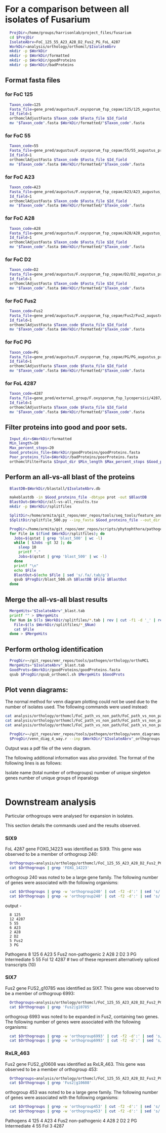 # For a comparison between all isolates of Fusarium


```bash
  ProjDir=/home/groups/harrisonlab/project_files/fusarium
  cd $ProjDir
  IsolateAbrv=FoC_125_55_A23_A28_D2_Fus2_PG_FoL_4287
  WorkDir=analysis/orthology/orthomcl/$IsolateAbrv
  mkdir -p $WorkDir
  mkdir -p $WorkDir/formatted
  mkdir -p $WorkDir/goodProteins
  mkdir -p $WorkDir/badProteins  
```

## Format fasta files

### for FoC 125
```bash
  Taxon_code=125
  Fasta_file=gene_pred/augustus/F.oxysporum_fsp_cepae/125/125_augustus_preds.aa
  Id_field=1
  orthomclAdjustFasta $Taxon_code $Fasta_file $Id_field
  mv "$Taxon_code".fasta $WorkDir/formatted/"$Taxon_code".fasta
```

### for FoC 55
```bash
  Taxon_code=55
  Fasta_file=gene_pred/augustus/F.oxysporum_fsp_cepae/55/55_augustus_preds.aa
  Id_field=1
  orthomclAdjustFasta $Taxon_code $Fasta_file $Id_field
  mv "$Taxon_code".fasta $WorkDir/formatted/"$Taxon_code".fasta
```

### for FoC A23
```bash
  Taxon_code=A23
  Fasta_file=gene_pred/augustus/F.oxysporum_fsp_cepae/A23/A23_augustus_preds.aa
  Id_field=1
  orthomclAdjustFasta $Taxon_code $Fasta_file $Id_field
  mv "$Taxon_code".fasta $WorkDir/formatted/"$Taxon_code".fasta
```

### for FoC A28
```bash
  Taxon_code=A28
  Fasta_file=gene_pred/augustus/F.oxysporum_fsp_cepae/A28/A28_augustus_preds.aa
  Id_field=1
  orthomclAdjustFasta $Taxon_code $Fasta_file $Id_field
  mv "$Taxon_code".fasta $WorkDir/formatted/"$Taxon_code".fasta
```
### for FoC D2
```bash
  Taxon_code=D2
  Fasta_file=gene_pred/augustus/F.oxysporum_fsp_cepae/D2/D2_augustus_preds.aa
  Id_field=1
  orthomclAdjustFasta $Taxon_code $Fasta_file $Id_field
  mv "$Taxon_code".fasta $WorkDir/formatted/"$Taxon_code".fasta
```
### for FoC Fus2
```bash
  Taxon_code=Fus2
  Fasta_file=gene_pred/augustus/F.oxysporum_fsp_cepae/Fus2/Fus2_augustus_preds.aa
  Id_field=1
  orthomclAdjustFasta $Taxon_code $Fasta_file $Id_field
  mv "$Taxon_code".fasta $WorkDir/formatted/"$Taxon_code".fasta
```
### for FoC PG
```bash
  Taxon_code=PG
  Fasta_file=gene_pred/augustus/F.oxysporum_fsp_cepae/PG/PG_augustus_preds.aa
  Id_field=1
  orthomclAdjustFasta $Taxon_code $Fasta_file $Id_field
  mv "$Taxon_code".fasta $WorkDir/formatted/"$Taxon_code".fasta
```

### for FoL 4287
```bash
  Taxon_code=4287
  Fasta_file=gene_pred/external_group/F.oxysporum_fsp_lycopersici/4287/fusarium_oxysporum_f._sp._lycopersici_4287_2_proteins.fasta
  Id_field=1
  orthomclAdjustFasta $Taxon_code $Fasta_file $Id_field
  mv "$Taxon_code".fasta $WorkDir/formatted/"$Taxon_code".fasta
```

## Filter proteins into good and poor sets.

```bash
  Input_dir=$WorkDir/formatted
  Min_length=10
  Max_percent_stops=20
  Good_proteins_file=$WorkDir/goodProteins/goodProteins.fasta
  Poor_proteins_file=$WorkDir/badProteins/poorProteins.fasta
  orthomclFilterFasta $Input_dir $Min_length $Max_percent_stops $Good_proteins_file $Poor_proteins_file
```

## Perform an all-vs-all blast of the proteins

```bash
  BlastDB=$WorkDir/blastall/$IsolateAbrv.db

  makeblastdb -in $Good_proteins_file -dbtype prot -out $BlastDB
  BlastOut=$WorkDir/all-vs-all_results.tsv
  mkdir -p $WorkDir/splitfiles

  SplitDir=/home/armita/git_repos/emr_repos/tools/seq_tools/feature_annotation/signal_peptides
  $SplitDir/splitfile_500.py --inp_fasta $Good_proteins_file --out_dir $WorkDir/splitfiles --out_base goodProteins

  ProgDir=/home/armita/git_repos/emr_repos/scripts/phytophthora/pathogen/orthology  
  for File in $(find $WorkDir/splitfiles); do
    Jobs=$(qstat | grep 'blast_500' | wc -l)
    while [ $Jobs -gt 32 ]; do
      sleep 10
      printf "."
      Jobs=$(qstat | grep 'blast_500' | wc -l)
    done
    printf "\n"
    echo $File
    BlastOut=$(echo $File | sed 's/.fa/.tab/g')
    qsub $ProgDir/blast_500.sh $BlastDB $File $BlastOut
  done
```

## Merge the all-vs-all blast results  
```bash  
  MergeHits="$IsolateAbrv"_blast.tab
  printf "" > $MergeHits
  for Num in $(ls $WorkDir/splitfiles/*.tab | rev | cut -f1 -d '_' | rev | sort -n); do
    File=$(ls $WorkDir/splitfiles/*_$Num)
    cat $File
  done > $MergeHits
```

## Perform ortholog identification

```bash
  ProgDir=~/git_repos/emr_repos/tools/pathogen/orthology/orthoMCL
  MergeHits="$IsolateAbrv"_blast.tab
  GoodProts=$WorkDir/goodProteins/goodProteins.fasta
  qsub $ProgDir/qsub_orthomcl.sh $MergeHits $GoodProts
```

## Plot venn diagrams:


The normal method for venn diagram plotting could not be used due to the number
of isolates used. The following commands were used instead:

```bash
cat analysis/orthology/orthomcl/FoC_path_vs_non_path/FoC_path_vs_non_path_orthogroups.txt | grep -v -e 'A28_' -e 'D2_' -e 'PG_'| grep 'Fus2_' | grep '125_' | grep 'A23_' |  wc -l
cat analysis/orthology/orthomcl/FoC_path_vs_non_path/FoC_path_vs_non_path_orthogroups.txt | grep -v -e 'Fus2_' -e '125_' -e 'A23_' | grep 'A28_' | grep 'D2_' | grep 'PG_' |  wc -l
cat analysis/orthology/orthomcl/FoC_path_vs_non_path/FoC_path_vs_non_path_orthogroups.txt | grep 'Fus2_' | grep '125_' | grep 'A23_' | grep 'A28_' | grep 'D2_' | grep 'PG_' | wc -l
```

```bash
  ProgDir=~/git_repos/emr_repos/tools/pathogen/orthology/venn_diagrams
  $ProgDir/venn_diag_4_way.r --inp $WorkDir/"$IsolateAbrv"_orthogroups.tab --out $WorkDir/"$IsolateAbrv"_orthogroups.pdf
```

Output was a pdf file of the venn diagram.

The following additional information was also provided. The format of the
following lines is as follows:

Isolate name (total number of orthogroups)
number of unique singleton genes
number of unique groups of inparalogs

```

```

# Downstream analysis

Particular orthogroups were analysed for expansion in isolates.

This section details the commands used and the results observed.

### SIX9

FoL 4287 gene FOXG_14223 was identified as SIX9. This gene was observed to be a
member of orthogroup 240:

```bash
  Orthogroups=analysis/orthology/orthomcl/FoC_125_55_A23_A28_D2_Fus2_PG_FoL_4287/FoC_125_55_A23_A28_D2_Fus2_PG_FoL_4287_orthogroups.txt
  cat $Orthogroups | grep 'FOXG_14223'
```  
orthogroup 240 was noted to be a large gene family. The following number of
genes were associated with the following organisms:

```bash
  cat $Orthogroups | grep -w 'orthogroup240' | cut -f2 -d':' | sed 's/ /\n/g' | sort | less
  cat $Orthogroups | grep -w 'orthogroup240' | cut -f2 -d':' | sed 's/ /\n/g' | cut -f1 -d '|' | sort | uniq -c
```
output -
```
  8 125
  12 4287
  5 55
  6 A23
  2 A28
  2 D2
  5 Fus2
  3 PG
```
Pathogens
  8 125
  6 A23
  5 Fus2
non-pathogenic
  2 A28
  2 D2
  3 PG
Intermediate
  5 55
Fol
  12 4287 # two of these represent alternatively spliced transcripts (10)


### SIX7

Fus2 gene FUS2_g10785 was identified as SIX7. This gene was observed to be a
member of orthogroup 6993:

```bash
  Orthogroups=analysis/orthology/orthomcl/FoC_125_55_A23_A28_D2_Fus2_PG_FoL_4287/FoC_125_55_A23_A28_D2_Fus2_PG_FoL_4287_orthogroups.txt
  cat $Orthogroups | grep 'Fus2|g10785'
```  
orthogroup 6993 was noted to be expanded in Fus2, containing two genes.
The following number of genes were associated with the following organisms:

```bash
  cat $Orthogroups | grep -w 'orthogroup6993' | cut -f2 -d':' | sed 's/ /\n/g' | sort | less
  cat $Orthogroups | grep -w 'orthogroup6993' | cut -f2 -d':' | sed 's/ /\n/g' | cut -f1 -d '|' | sort | uniq -c
```

### RxLR_463

Fus2 gene FUS2_g10608 was identified as RxLR_463. This gene was observed to be a
member of orthogroup 453:

```bash
  Orthogroups=analysis/orthology/orthomcl/FoC_125_55_A23_A28_D2_Fus2_PG_FoL_4287/FoC_125_55_A23_A28_D2_Fus2_PG_FoL_4287_orthogroups.txt
  cat $Orthogroups | grep 'Fus2|g10608'
```  
orthogroup 453 was noted to be a large gene family. The following number of
genes were associated with the following organisms:

```bash
  cat $Orthogroups | grep -w 'orthogroup453' | cut -f2 -d':' | sed 's/ /\n/g' | sort | less
  cat $Orthogroups | grep -w 'orthogroup453' | cut -f2 -d':' | sed 's/ /\n/g' | cut -f1 -d '|' | sort | uniq -c
```

Pathogens
  4 125
  4 A23
  4 Fus2
non-pathogenic
  4 A28
  2 D2
  2 PG
Intermediate
  4 55
Fol
  3 4287



```
